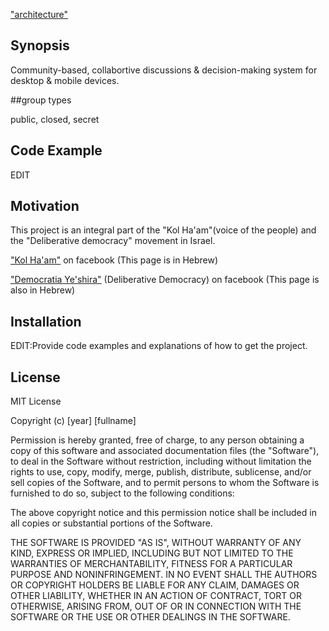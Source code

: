 ["architecture"](https://docs.google.com/document/d/1bEiZ_I3YY3-14NwtMdf9MvHJiI4_IY9IHfENNNiPvWM/edit?usp=sharing)

## Synopsis

Community-based, collabortive discussions & decision-making system for desktop & mobile devices.

##group types

public, closed, secret

## Code Example

EDIT

## Motivation

This project is an integral part of the "Kol Ha'am"(voice of the people) and the "Deliberative democracy" movement in Israel.

["Kol Ha'am"](https://www.facebook.com/%D7%A7%D7%95%D7%9C-%D7%94%D7%A2%D7%9D-1724411721175093/info/?entry_point=about_section_header&tab=page_info) on facebook (This page is in Hebrew)

["Democratia Ye'shira"](https://www.facebook.com/groups/119082888193298/) (Deliberative Democracy) on facebook (This page is also in Hebrew)

## Installation

EDIT:Provide code examples and explanations of how to get the project.


## License

MIT License

Copyright (c) [year] [fullname]

Permission is hereby granted, free of charge, to any person obtaining a copy
of this software and associated documentation files (the "Software"), to deal
in the Software without restriction, including without limitation the rights
to use, copy, modify, merge, publish, distribute, sublicense, and/or sell
copies of the Software, and to permit persons to whom the Software is
furnished to do so, subject to the following conditions:

The above copyright notice and this permission notice shall be included in all
copies or substantial portions of the Software.

THE SOFTWARE IS PROVIDED "AS IS", WITHOUT WARRANTY OF ANY KIND, EXPRESS OR
IMPLIED, INCLUDING BUT NOT LIMITED TO THE WARRANTIES OF MERCHANTABILITY,
FITNESS FOR A PARTICULAR PURPOSE AND NONINFRINGEMENT. IN NO EVENT SHALL THE
AUTHORS OR COPYRIGHT HOLDERS BE LIABLE FOR ANY CLAIM, DAMAGES OR OTHER
LIABILITY, WHETHER IN AN ACTION OF CONTRACT, TORT OR OTHERWISE, ARISING FROM,
OUT OF OR IN CONNECTION WITH THE SOFTWARE OR THE USE OR OTHER DEALINGS IN THE
SOFTWARE.
